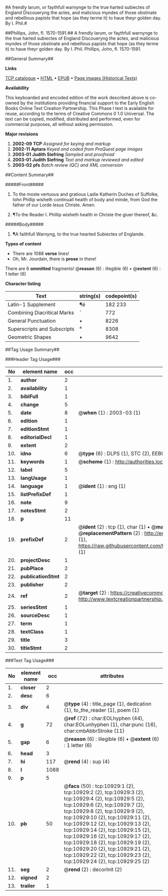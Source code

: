 #A frendly larum, or faythfull warnynge to the true harted subiectes of England Discoueryng the actes, and malicious myndes of those obstinate and rebellious papists that hope (as they terme it) to haue theyr golden day. By I. Phil.#

##Phillips, John, fl. 1570-1591.##
A frendly larum, or faythfull warnynge to the true harted subiectes of England Discoueryng the actes, and malicious myndes of those obstinate and rebellious papists that hope (as they terme it) to haue theyr golden day. By I. Phil.
Phillips, John, fl. 1570-1591.

##General Summary##

**Links**

[TCP catalogue](http://www.ota.ox.ac.uk/tcp/)  • 
[HTML](http://tei.it.ox.ac.uk/tcp/Texts-HTML/free/A09/A09591.html)  • 
[EPUB](http://tei.it.ox.ac.uk/tcp/Texts-EPUB/free/A09/A09591.epub) • 
[Page images (Historical Texts)](https://data.historicaltexts.jisc.ac.uk/view?pubId=eebo-99845993e&pageId=eebo-99845993e-10929-1)

**Availability**

This keyboarded and encoded edition of the
	       work described above is co-owned by the institutions
	       providing financial support to the Early English Books
	       Online Text Creation Partnership. This Phase I text is
	       available for reuse, according to the terms of Creative
	       Commons 0 1.0 Universal. The text can be copied,
	       modified, distributed and performed, even for
	       commercial purposes, all without asking permission.

**Major revisions**

1. __2002-09__ __TCP__ *Assigned for keying and markup*
1. __2002-11__ __Aptara__ *Keyed and coded from ProQuest page images*
1. __2003-01__ __Judith Siefring__ *Sampled and proofread*
1. __2003-01__ __Judith Siefring__ *Text and markup reviewed and edited*
1. __2003-02__ __pfs__ *Batch review (QC) and XML conversion*

##Content Summary##

#####Front#####

1. To the moste vertuous
and gratious Ladie Katherin
Duches of Suffolke, Iohn Phillip
wisheth continuall health of
body and minde, from God the father
of our Lorde Iesus
Christe. Amen.

1. ¶To the Reader I. Phillip wisheth
health in Christe the giuer
thereof, &c.

#####Body#####

1. ¶A faithfull Warnyng, to
the true hearted Subiectes
of Englande.

**Types of content**

  * There are 1088 **verse** lines!
  * Oh, Mr. Jourdain, there is **prose** in there!

There are 6 **ommitted** fragments! 
 @__reason__ (6) : illegible (6)  •  @__extent__ (6) : 1 letter (6)

**Character listing**


|Text|string(s)|codepoint(s)|
|---|---|---|
|Latin-1 Supplement|¶é|182 233|
|Combining             Diacritical Marks|̄|772|
|General Punctuation|•|8226|
|Superscripts             and Subscripts|⁴|8308|
|Geometric Shapes|▪|9642|

##Tag Usage Summary##

###Header Tag Usage###

|No|element name|occ|attributes|
|---|---|---|---|
|1.|__author__|2||
|2.|__availability__|1||
|3.|__biblFull__|1||
|4.|__change__|5||
|5.|__date__|8| @__when__ (1) : 2003-03 (1)|
|6.|__edition__|1||
|7.|__editionStmt__|1||
|8.|__editorialDecl__|1||
|9.|__extent__|2||
|10.|__idno__|6| @__type__ (6) : DLPS (1), STC (2), EEBO-CITATION (1), PROQUEST (1), VID (1)|
|11.|__keywords__|1| @__scheme__ (1) : http://authorities.loc.gov/ (1)|
|12.|__label__|5||
|13.|__langUsage__|1||
|14.|__language__|1| @__ident__ (1) : eng (1)|
|15.|__listPrefixDef__|1||
|16.|__note__|9||
|17.|__notesStmt__|2||
|18.|__p__|11||
|19.|__prefixDef__|2| @__ident__ (2) : tcp (1), char (1)  •  @__matchPattern__ (2) : ([0-9\-]+):([0-9IVX]+) (1), (.+) (1)  •  @__replacementPattern__ (2) : http://eebo.chadwyck.com/downloadtiff?vid=$1&page=$2 (1), https://raw.githubusercontent.com/textcreationpartnership/Texts/master/tcpchars.xml#$1 (1)|
|20.|__projectDesc__|1||
|21.|__pubPlace__|2||
|22.|__publicationStmt__|2||
|23.|__publisher__|2||
|24.|__ref__|2| @__target__ (2) : https://creativecommons.org/publicdomain/zero/1.0/ (1), http://www.textcreationpartnership.org/docs/. (1)|
|25.|__seriesStmt__|1||
|26.|__sourceDesc__|1||
|27.|__term__|1||
|28.|__textClass__|1||
|29.|__title__|3||
|30.|__titleStmt__|2||


###Text Tag Usage###

|No|element name|occ|attributes|
|---|---|---|---|
|1.|__closer__|2||
|2.|__desc__|6||
|3.|__div__|4| @__type__ (4) : title_page (1), dedication (1), to_the_reader (1), poem (1)|
|4.|__g__|72| @__ref__ (72) : char:EOLhyphen (44), char:EOLunhyphen (1), char:punc (16), char:cmbAbbrStroke (11)|
|5.|__gap__|6| @__reason__ (6) : illegible (6)  •  @__extent__ (6) : 1 letter (6)|
|6.|__head__|3||
|7.|__hi__|117| @__rend__ (4) : sup (4)|
|8.|__l__|1088||
|9.|__p__|5||
|10.|__pb__|50| @__facs__ (50) : tcp:10929:1 (2), tcp:10929:2 (2), tcp:10929:3 (2), tcp:10929:4 (2), tcp:10929:5 (2), tcp:10929:6 (2), tcp:10929:7 (2), tcp:10929:8 (2), tcp:10929:9 (2), tcp:10929:10 (2), tcp:10929:11 (2), tcp:10929:12 (2), tcp:10929:13 (2), tcp:10929:14 (2), tcp:10929:15 (2), tcp:10929:16 (2), tcp:10929:17 (2), tcp:10929:18 (2), tcp:10929:19 (2), tcp:10929:20 (2), tcp:10929:21 (2), tcp:10929:22 (2), tcp:10929:23 (2), tcp:10929:24 (2), tcp:10929:25 (2)|
|11.|__seg__|2| @__rend__ (2) : decorInit (2)|
|12.|__signed__|2||
|13.|__trailer__|1||
